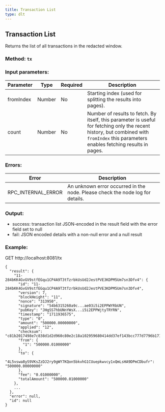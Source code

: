 ```yaml
---
title: Transaction List
type: dlt
---
```

## Transaction List
Returns the list of all transactions in the redacted window.
### Method: `tx`
### Input parameters:

| Parameter | Type | Required | Description |
| --- | --- | --- | --- |
| fromIndex | Number | No | Starting index (used for splitting the results into pages). |
| count | Number | No | Number of results to fetch. By itself, this parameter is useful for fetching only the recent history, but combined with `fromIndex` this parameters enables fetching results in pages. |

### Errors:

| Error | Description |
| --- | --- |
| RPC_INTERNAL_ERROR | An unknown error occurred in the node. Please check the node log for details. |

### Output:
- success: transaction list JSON-encoded in the result field with the error field set to null
- fail: JSON encoded details with a non-null error and a null result

### Example:
GET http://localhost:8081/tx
```
{
  "result": {
    "11-284bKK4GvGV9stfEGqu1CP4A9T3tTzrbkUsUd2JestPVE3KDPM5Um7sn3Dfv4": {
      "id": "11-284bKK4GvGV9stfEGqu1CP4A9T3tTzrbkUsUd2JestPVE3KDPM5Um7sn3Dfv4",
      "version": 7,
      "blockHeight": "11",
      "nonce": "313950",
      "signature": "54b6315260a9c...ae03i5i2EPPWYRbUN",
      "pubKey": "JHgSS7hbUNnYWsX...i5i2EPPWjtyTRYRN",
      "timestamp": "1711936575",
      "type": "0",
      "amount": "500000.00000000",
      "applied": "12",
      "checksum": "c81b2017498e7c838d1d2d960c80e2c18a102959680414dd37ef143bcc777d7796b171d873683f93425a91fd",
      "from": {
        "1": "500000.01000000"
      },
      "to": {
        "4L5vswa8yS9VKsZzDJ2ry9gWY7KQon5bkvhG1CUuepkwvcy1xQmLsHA9DPmCDbufr": "500000.00000000"
      },
      "fee": "0.01000000",
      "totalAmount": "500000.01000000"
    },
    ...
  },
  "error": null,
  "id": null
}
```